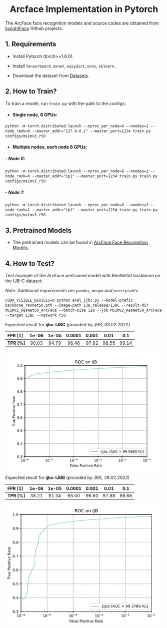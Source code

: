 

<h1 align="center">  Arcface Implementation in Pytorch </h1>

The ArcFace face recognition models and source codes are obtained from [InsightFace](https://github.com/deepinsight/insightface) Github projects.


## 1. Requirements

- Install Pytorch (torch>=1.6.0).
- Install `tensorboard`, `mxnet`, `easydict`, `onnx`, `sklearn`.

- Download the dataset
  from [Datasets](https://github.com/Naima-Bou/XAIface_Face_Recognition_Pipelines/tree/main/Datasets).

## 2. How to Train?

To train a model, run `train.py` with the path to the configs:

 -  <h4> Single node, 8 GPUs:</h4>

```shell
python -m torch.distributed.launch --nproc_per_node=8 --nnodes=1 --node_rank=0 --master_addr="127.0.0.1" --master_port=1234 train.py configs/ms1mv3_r50
```

- <h4> Multiple nodes, each node 8 GPUs: </h4> 

<h5> - Node 0: </h5> 

```shell
python -m torch.distributed.launch --nproc_per_node=8 --nnodes=2 --node_rank=0 --master_addr="ip1" --master_port=1234 train.py train.py configs/ms1mv3_r50
```

<h5> - Node 1: </h5> 

```shell
python -m torch.distributed.launch --nproc_per_node=8 --nnodes=2 --node_rank=1 --master_addr="ip1" --master_port=1234 train.py train.py configs/ms1mv3_r50
```

## 3. Pretrained Models

- The pretrained models can be found in [ArcFace Face Recognition Models](https://github.com/Naima-Bou/XAIface_Face_Recognition_Pipelines/tree/main/Face_Recognition/ArcFace_Face_Recognition/Face_Recognition_Models).


## 4. How to Test? 

Test example of the ArcFace pretrained model with ResNet50 backbone on the IJB-C dataset:

*Note: Additional requirements are `pandas`, `menpo` and `prettytable`.*

```shell
CUDA_VISIBLE_DEVICES=0 python eval_ijbc.py --model-prefix backbone_resnet50.pth --image-path IJB_release/IJBC --result-dir MS1MV2_ResNet50_ArcFace --batch-size 128 --job MS1MV2_ResNet50_ArcFace --target IJBC --network r50
```

Expected result for **ijbc-IJBC** (provided by JRS, 03.02.2022) 

|  FPR [1]    | 1e-06 | 1e-05 | 0.0001 | 0.001 |  0.01 |  0.1  |
| :---        | :----:| :----:| :----: | :----:| :----:| :----:|
| **TPR [%]** | 90.03 | 94.79 | 96.46  | 97.62 | 98.55 | 99.14 |

![ArcFace result obtained by JRS](20220203_ijbc.ArcFace.JRS.png)

Expected result for **ijbc-IJBB** (provided by JRS, 28.02.2022)

|  FPR [1]    | 1e-06 | 1e-05 | 0.0001 | 0.001 |  0.01 |  0.1  |
| :---        | :----:| :----:| :----: | :----:| :----:| :----:|
| **TPR [%]** | 38.21 | 91.34 | 95.00  | 96.60 | 97.88 | 98.68 |

![ArcFace result obtained by JRS](20220228_ijbb.ArcFace.JRS.png)